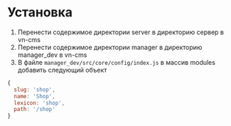 # Установка

1. Перенести содержимое директории server в директорию сервер в vn-cms
2. Перенести содержимое директории manager в директорию manager_dev в vn-cms
3. В файле `manager_dev/src/core/config/index.js` в массив modules добавить следующий объект

```js
{
  slug: 'shop',
  name: 'Shop',
  lexicon: 'shop',
  path: '/shop'
}
```

